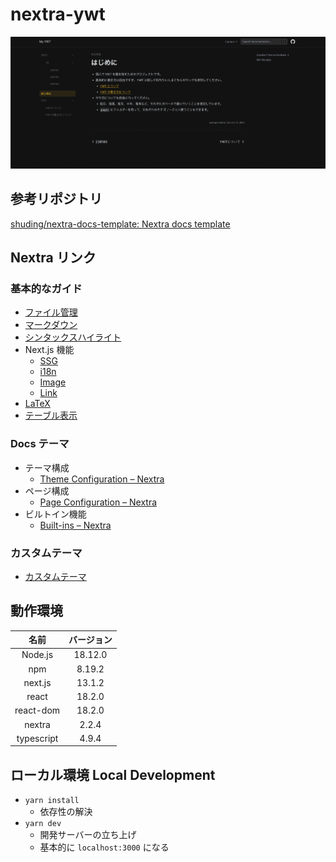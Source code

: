 # nextra-ywt

![ホーム](.github/screenshot.png)

## 参考リポジトリ

[shuding/nextra-docs-template: Nextra docs template](https://github.com/shuding/nextra-docs-template)

## Nextra リンク

### 基本的なガイド

- [ファイル管理](https://nextra.site/docs/guide/organize-files)
- [マークダウン](https://nextra.site/docs/guide/markdown)
- [シンタックスハイライト](https://nextra.site/docs/guide/syntax-highlighting)
- Next.js 機能
  - [SSG](https://nextra.site/docs/guide/ssg)
  - [i18n](https://nextra.site/docs/guide/i18n)
  - [Image](https://nextra.site/docs/guide/image)
  - [Link](https://nextra.site/docs/guide/link)
- [LaTeX](https://nextra.site/docs/guide/latex)
- [テーブル表示](https://nextra.site/docs/guide/advanced/table)

### Docs テーマ

- テーマ構成
  - [Theme Configuration – Nextra](https://nextra.site/docs/docs-theme/theme-configuration)
- ページ構成
  - [Page Configuration – Nextra](https://nextra.site/docs/docs-theme/page-configuration)
- ビルトイン機能
  - [Built-ins – Nextra](https://nextra.site/docs/docs-theme/built-ins)

### カスタムテーマ

- [カスタムテーマ](https://nextra.site/docs/custom-theme)

## 動作環境

|    名前    | バージョン |
| :--------: | :--------: |
|  Node.js   |  18.12.0   |
|    npm     |   8.19.2   |
|  next.js   |   13.1.2   |
|   react    |   18.2.0   |
| react-dom  |   18.2.0   |
|   nextra   |   2.2.4    |
| typescript |   4.9.4    |

## ローカル環境 Local Development

- `yarn install`
  - 依存性の解決
- `yarn dev`
  - 開発サーバーの立ち上げ
  - 基本的に `localhost:3000` になる
